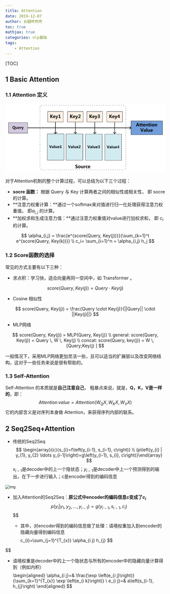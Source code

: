 ```yaml
---
title: Attention
date: 2019-12-07
author: 长腿咚咚咚
toc: true
mathjax: true
categories: nlp基础
tags:
	- Attention
---
```


[TOC]



## 1 Basic Attention

### 1.1 Attention 定义

![006gOeiSly1g0tf397umyj30kn08uq34](Attention/006gOeiSly1g0tf397umyj30kn08uq34.jpg)

对于Attention机制的整个计算过程，可以总结为以下三个过程：

- **socre 函数：** 根据 Query 与 Key 计算两者之间的相似性或相关性， 即 socre 的计算。
- **注意力权重计算：**通过一个softmax来对值进行归一化处理获得注意力权重值， 即$a_{i,j}$ 的计算。
- **加权求和生成注意力值：**通过注意力权重值对value进行加权求和， 即 $c_i$ 的计算。

$$
\alpha_{i,j} = \frac{e^{score(Query, Key(j))}}{\sum_{k=1}^t e^{score(Query, Key(k))}} \\
c_i= \sum_{i=1}^n = \alpha_{i,j} h_j
$$

### 1.2 Score函数的选择

常见的方式主要有以下三种：

- 求点积：学习快，适合向量再同一空间中，如 Transformer 。

$$
score(Query, Key(j)) = Query \cdot Key(j)
$$

- Cosine 相似性

$$
score(Query, Key(j)) = \frac{Query \cdot Key(j)}{||Query|| \cdot ||Key(j)||}
$$

- MLP网络

$$
score(Query, Key(j)) = MLP(Query,  Key(j)) \\
general: score(Query, Key(j)) = Query \, W \, Key(j) \\
concat: score(Query, key(j)) = W \, [Query;Key(j) ]
$$

一般情况下，采用MLP网络更加灵活一些，且可以适当的扩展层以及改变网络结构，这对于一些任务来说是很有帮助的。



### 1.3 Self-Attention

Self-Attention 的本质就是**自己注意自己**， 粗暴点来说，就是，**Q，K，V是一样的**，即：
$$
Attention \, value = Attention(W_QX,W_KX,W_VX)
$$
它的内部含义是对序列本身做 Attention，来获得序列内部的联系。 



## 2 Seq2Seq+Attention

- 传统的Seq2Seq
  $$
  \begin{array}{c}{s_{i}=f\left(y_{i-1}, s_{i-1}, c\right)} \\ {p\left(y_{i} | y_{1}, y_{2} \ldots y_{i-1}\right)=g\left(y_{i-1}, s_{i}, c\right)}\end{array}
  $$
  $s_{i-1}$是decoder中的上一个隐状态；$y_{i-1}$是decoder中上一个预测得到的输出，在下一步进行输入；c是encoder得到的编码信息

<img src=".pictures/%E5%9F%BA%E7%A1%80%E7%A5%9E%E7%BB%8F%E7%BD%91%E7%BB%9C%E7%BB%93%E6%9E%84/11525720-15378fee9fe62013.webp" alt="img" style="zoom: 80%;" />

- 加入Attention的Seq2Seq：**原公式中encoder的编码信息c变成了$c_{i}$**
  $$
  {p\left(y_{i} | y_{1}, y_{2}, \ldots, y_{i-1}\right)=g\left(y_{i-1}, s_{i-1}, c_{i}\right)}
  $$
$$
  
  - 其中，对encoder得到的编码信息做了处理：语境权重加入到encoder的隐藏向量得到编码信息
$$
$$
c_{i}=\sum_{j=1}^{T_{x}} \alpha_{i j} h_{j}
$$

$$
- 语境权重是decoder中的上一个隐状态与所有的encoder中的隐藏向量计算得到（例如内积）
$$
$$
\begin{aligned} \alpha_{i j}=& \frac{\exp \left(e_{i j}\right)}{\sum_{k=1}^{T_{x}} \exp \left(e_{i k}\right)} \\ e_{i j}=& a\left(s_{i-1}, h_{j}\right) \end{aligned}
$$









